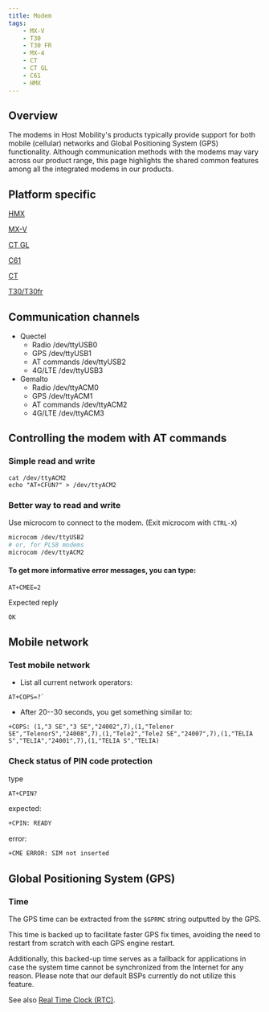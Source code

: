 ```yaml
---
title: Modem
tags:
    - MX-V
    - T30
    - T30 FR
    - MX-4
    - CT
    - CT GL
    - C61
    - HMX
---
```

## Overview

The modems in Host Mobility's products typically provide support for both mobile (cellular) networks and Global Positioning System (GPS) functionality. Although communication methods with the modems may vary across our product range, this page highlights the shared common features among all the integrated modems in our products.

## Platform specific

[HMX](../hmx/modem.md)

[MX-V](../mxv/modem.md)

[CT GL](../ctgl/modem.md)

[C61](../c61/modem.md)

[CT](../mx4/modem.md)

[T30/T30fr](../mx4/modem.md)

## Communication channels
- Quectel
    - Radio /dev/ttyUSB0
    - GPS   /dev/ttyUSB1
    - AT commands  /dev/ttyUSB2
    - 4G/LTE /dev/ttyUSB3
- Gemalto
    - Radio /dev/ttyACM0
    - GPS   /dev/ttyACM1
    - AT commands  /dev/ttyACM2
    - 4G/LTE /dev/ttyACM3

## Controlling the modem with AT commands

### Simple read and write
```
cat /dev/ttyACM2
echo "AT+CFUN?" > /dev/ttyACM2
```

### Better way to read and write

Use microcom to connect to the modem. (Exit microcom with `CTRL-X`)

```bash
microcom /dev/ttyUSB2
# or, for PLS8 modems
microcom /dev/ttyACM2
```

#### To get more informative error messages, you can type:
```
AT+CMEE=2
```

Expected reply
```bash
OK
```

## Mobile network

### Test mobile network

* List all current network operators:
```
AT+COPS=?`
```

* After 20--30 seconds, you get something similar to:

```
+COPS: (1,"3 SE","3 SE","24002",7),(1,"Telenor SE","TelenorS","24008",7),(1,"Tele2","Tele2 SE","24007",7),(1,"TELIA S","TELIA","24001",7),(1,"TELIA S","TELIA)
```

### Check status of PIN code protection

type
```bash
AT+CPIN?
```
expected:
```bash
+CPIN: READY
```
error:
```bash
+CME ERROR: SIM not inserted
```

## Global Positioning System (GPS)

### Time

The GPS time can be extracted from the `$GPRMC` string outputted by the GPS.

This time is backed up to facilitate faster GPS fix times, avoiding the need to restart from scratch with each GPS engine restart.

Additionally, this backed-up time serves as a fallback for applications in case the system time cannot be synchronized from the Internet for any reason. Please note that our default BSPs currently do not utilize this feature.

See also [Real Time Clock (RTC)](../rtc.md).
